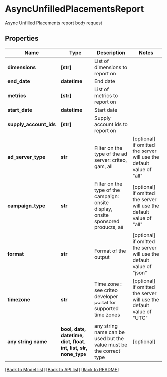 # AsyncUnfilledPlacementsReport

Async Unfilled Placements report body request

## Properties
Name | Type | Description | Notes
------------ | ------------- | ------------- | -------------
**dimensions** | **[str]** | List of dimensions to report on | 
**end_date** | **datetime** | End date | 
**metrics** | **[str]** | List of metrics to report on | 
**start_date** | **datetime** | Start date | 
**supply_account_ids** | **[str]** | Supply account ids to report on | 
**ad_server_type** | **str** | Filter on the type of the ad server: criteo, gam, all | [optional]  if omitted the server will use the default value of "all"
**campaign_type** | **str** | Filter on the type of the campaign: onsite display, onsite sponsored products, all | [optional]  if omitted the server will use the default value of "all"
**format** | **str** | Format of the output | [optional]  if omitted the server will use the default value of "json"
**timezone** | **str** | Time zone : see criteo developer portal for supported time zones | [optional]  if omitted the server will use the default value of "UTC"
**any string name** | **bool, date, datetime, dict, float, int, list, str, none_type** | any string name can be used but the value must be the correct type | [optional]

[[Back to Model list]](../README.md#documentation-for-models) [[Back to API list]](../README.md#documentation-for-api-endpoints) [[Back to README]](../README.md)


